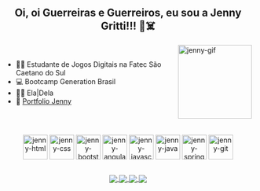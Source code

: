 
<h2 align="center">Oi, oi Guerreiras e Guerreiros, eu sou a Jenny Gritti!!! 🍒☠️</h2>

<img align="right" alt="jenny-gif" height="150" src="https://i.imgur.com/wUTCsje.png">


<br>

  - 👩‍🎓 Estudante de Jogos Digitais na Fatec São Caetano do Sul
  - 💻 Bootcamp Generation Brasil
  - 👩‍🦰 Ela|Dela
  - 📖 <a href="https://jennygritti.netlify.app/" target="_blank">Portfolio Jenny</a>

<br>

  ##
  
<!-- Stats -->
<!-- <div align="center">
<a href="https://github.com/anuraghazra/github-readme-stats">
  <img align="center" src="https://github-readme-stats.vercel.app/api?username=jennygritti&show_icons=true&theme=midnight-purple" />
</a>
<a href="https://github.com/anuraghazra/convoychat">
  <img align="center" src="https://github-readme-stats.vercel.app/api/top-langs/?username=jennygritti&show_icons=true&theme=midnight-purple&layout=compact" />
</a></div> -->
<!-- /Stats -->

  

<!-- icones -->

<div align="center" style="display: inline_block">
  <img align="center" alt="jenny-html" width=50 src="https://cdn.jsdelivr.net/gh/devicons/devicon/icons/html5/html5-original.svg">
  <img align="center" alt="jenny-css" width=50 src="https://cdn.jsdelivr.net/gh/devicons/devicon/icons/css3/css3-original.svg">
  <img align="center" alt="jenny-bootstrap" width=50 src="https://cdn.jsdelivr.net/gh/devicons/devicon/icons/bootstrap/bootstrap-original.svg">
  <img align="center" alt="jenny-angular" width=50 src="https://cdn.jsdelivr.net/gh/devicons/devicon/icons/angularjs/angularjs-original.svg">
  <img align="center" alt="jenny-javascript" width=50 src="https://cdn.jsdelivr.net/gh/devicons/devicon/icons/javascript/javascript-original.svg">
  <img align="center" alt="jenny-java" width=50 src="https://cdn.jsdelivr.net/gh/devicons/devicon/icons/java/java-original.svg">
  <img align="center" alt="jenny-spring" width=50 src="https://cdn.jsdelivr.net/gh/devicons/devicon/icons/spring/spring-original.svg">
  <img align="center" alt="jenny-git" width=50 src="https://cdn.jsdelivr.net/gh/devicons/devicon/icons/github/github-original.svg">
</div>

<!-- /icones -->
  
  ##
  
<!-- redes sociais -->
<div align="center">
<a href="https://www.linkedin.com/in/jenny-gritti/" target="_blank">
  <img align="center" src="https://img.shields.io/badge/LinkedIn-0077B5?style=for-the-badge&logo=linkedin&logoColor=white"/>
</a>
<a href="mailto:jenny.gritti@gmail.com" target="_blank">
  <img align="center" src="https://img.shields.io/badge/Gmail-D14836?style=for-the-badge&logo=gmail&logoColor=white"/>
</a>
<a href="https://api.whatsapp.com/send?phone=5511984797478" target="_blank">
  <img align="center" src="https://img.shields.io/badge/WhatsApp-25D366?style=for-the-badge&logo=whatsapp&logoColor=white"/>
</a>
 <a href="https://www.instagram.com/jennygritti/" target="_blank">
  <img align="center" src="https://img.shields.io/badge/Instagram-E4405F?style=for-the-badge&logo=instagram&logoColor=white"/>
</a></div>
<!-- /redes sociais -->
 


<!--
**jennygritti/jennygritti** is a ✨ _special_ ✨ repository because its `README.md` (this file) appears on your GitHub profile.

Here are some ideas to get you started:

- 🔭 I’m currently working on ...
- 🌱 I’m currently learning ...
- 👯 I’m looking to collaborate on ...
- 🤔 I’m looking for help with ...
- 💬 Ask me about ...
- 📫 How to reach me: ...
- 😄 Pronouns: ...
- ⚡ Fun fact: ...
-->
